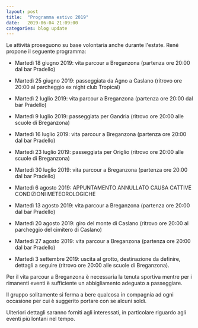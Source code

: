 ```yaml
---
layout: post
title:  "Programma estivo 2019"
date:   2019-06-04 21:09:00
categories: blog update
---
```

Le attività proseguono su base volontaria anche durante l'estate. René propone il seguente programma:

* Martedì 18 giugno 2019: vita parcour a Breganzona (partenza ore 20:00 dal bar Pradello)

* Martedì 25 giugno 2019: passeggiata da Agno a Caslano (ritrovo ore 20:00 al parcheggio ex night club Tropical)

* Martedì 2 luglio 2019: vita parcour a Breganzona (partenza ore 20:00 dal bar Pradello)

* Martedì 9 luglio 2019: passeggiata per Gandria (ritrovo ore 20:00 alle scuole di Breganzona)

* Martedì 16 luglio 2019: vita parcour a Breganzona (partenza ore 20:00 dal bar Pradello)

* Martedì 23 luglio 2019: passeggiata per Origlio (ritrovo ore 20:00 alle scuole di Breganzona)

* Martedì 30 luglio 2019: vita parcour a Breganzona (partenza ore 20:00 dal bar Pradello)

* Martedì 6 agosto 2019: APPUNTAMENTO ANNULLATO CAUSA CATTIVE CONDIZIONI METEOROLOGICHE

* Martedì 13 agosto 2019: vita parcour a Breganzona (partenza ore 20:00 dal bar Pradello)

* Martedì 20 agosto 2019: giro del monte di Caslano (ritrovo ore 20:00 al parcheggio del cimitero di Caslano)

* Martedì 27 agosto 2019: vita parcour a Breganzona (partenza ore 20:00 dal bar Pradello)

* Martedì 3 settembre 2019: uscita al grotto, destinazione da definire, dettagli a seguire (ritrovo ore 20:00 alle scuole di Breganzona).

Per il vita parcour a Breganzona è necessaria la tenuta sportiva mentre per i rimanenti eventi è sufficiente un abbigliamento adeguato a passeggiare.

Il gruppo solitamente si ferma a bere qualcosa in compagnia ad ogni occasione per cui è suggerito portare con se alcuni soldi.

Ulteriori dettagli saranno forniti agli interessati, in particolare riguardo agli eventi più lontani nel tempo.